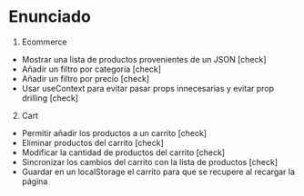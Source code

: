 # Enunciado

1. Ecommerce

- Mostrar una lista de productos provenientes de un JSON [check]
- Añadir un filtro por categoría [check]
- Añadir un filtro por precio [check]
- Usar useContext para evitar pasar props innecesarias y evitar prop drilling [check]

2. Cart

- Permitir añadir los productos a un carrito [check]
- Eliminar productos del carrito [check]
- Modificar la cantidad de productos del carrito [check]
- Sincronizar los cambios del carrito con la lista de productos [check]
- Guardar en un localStorage el carrito para que se recupere al recargar la página